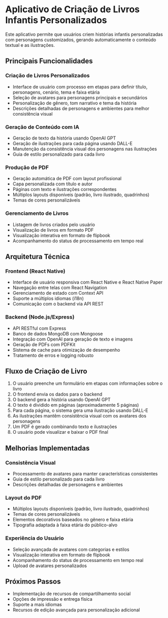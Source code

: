 # Aplicativo de Criação de Livros Infantis Personalizados

Este aplicativo permite que usuários criem histórias infantis personalizadas com personagens customizados, gerando automaticamente o conteúdo textual e as ilustrações.

## Principais Funcionalidades

### Criação de Livros Personalizados
- Interface de usuário com processo em etapas para definir título, personagens, cenário, tema e faixa etária
- Seleção de avatares para personagens principais e secundários
- Personalização de gênero, tom narrativo e tema da história
- Descrições detalhadas de personagens e ambientes para melhor consistência visual

### Geração de Conteúdo com IA
- Geração de texto da história usando OpenAI GPT
- Geração de ilustrações para cada página usando DALL-E
- Manutenção da consistência visual dos personagens nas ilustrações
- Guia de estilo personalizado para cada livro

### Produção de PDF
- Geração automática de PDF com layout profissional
- Capa personalizada com título e autor
- Páginas com texto e ilustrações correspondentes
- Múltiplos layouts disponíveis (padrão, livro ilustrado, quadrinhos)
- Temas de cores personalizáveis

### Gerenciamento de Livros
- Listagem de livros criados pelo usuário
- Visualização de livros em formato PDF
- Visualização interativa em formato de flipbook
- Acompanhamento do status de processamento em tempo real

## Arquitetura Técnica

### Frontend (React Native)
- Interface de usuário responsiva com React Native e React Native Paper
- Navegação entre telas com React Navigation
- Gerenciamento de estado com Context API
- Suporte a múltiplos idiomas (i18n)
- Comunicação com o backend via API REST

### Backend (Node.js/Express)
- API RESTful com Express
- Banco de dados MongoDB com Mongoose
- Integração com OpenAI para geração de texto e imagens
- Geração de PDFs com PDFKit
- Sistema de cache para otimização de desempenho
- Tratamento de erros e logging robusto

## Fluxo de Criação de Livro
1. O usuário preenche um formulário em etapas com informações sobre o livro
2. O frontend envia os dados para o backend
3. O backend gera a história usando OpenAI GPT
4. O texto é dividido em páginas (aproximadamente 5 páginas)
5. Para cada página, o sistema gera uma ilustração usando DALL-E
6. As ilustrações mantêm consistência visual com os avatares dos personagens
7. Um PDF é gerado combinando texto e ilustrações
8. O usuário pode visualizar e baixar o PDF final

## Melhorias Implementadas

### Consistência Visual
- Processamento de avatares para manter características consistentes
- Guia de estilo personalizado para cada livro
- Descrições detalhadas de personagens e ambientes

### Layout do PDF
- Múltiplos layouts disponíveis (padrão, livro ilustrado, quadrinhos)
- Temas de cores personalizáveis
- Elementos decorativos baseados no gênero e faixa etária
- Tipografia adaptada à faixa etária do público-alvo

### Experiência do Usuário
- Seleção avançada de avatares com categorias e estilos
- Visualização interativa em formato de flipbook
- Acompanhamento do status de processamento em tempo real
- Upload de avatares personalizados

## Próximos Passos
- Implementação de recursos de compartilhamento social
- Opções de impressão e entrega física
- Suporte a mais idiomas
- Recursos de edição avançada para personalização adicional